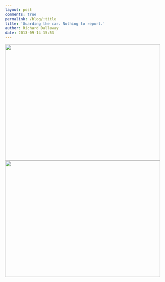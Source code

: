```yaml
---
layout: post
comments: true
permalink: /blog/:title
title: 'Guarding the car. Nothing to report.'
author: Richard Dallaway
date: 2013-09-14 15:53
---
```


<div><a href="http://static.skitters.dallaway.com/tp_IMG_20130914_095453.jpg"><img src="http://static.skitters.dallaway.com/tp_thumb_IMG_20130914_095453.jpg" width="500" height="375"/></a></div><div><a href="http://static.skitters.dallaway.com/tp_IMG_20130914_095447.jpg"><img src="http://static.skitters.dallaway.com/tp_thumb_IMG_20130914_095447.jpg" width="500" height="375"/></a></div>


   
      
